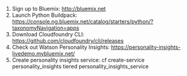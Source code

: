 1. Sign up to Bluemix: http://bluemix.net
2. Launch Python Buildpack: https://console.ng.bluemix.net/catalog/starters/python/?taxonomyNavigation=apps
3. Download Cloudfoundry CLI: https://github.com/cloudfoundry/cli/releases
4. Check out Watson Personality Insights: https://personality-insights-livedemo.mybluemix.net/
5. Create personality insights service: cf create-service personality_insights tiered personality_insights_service
